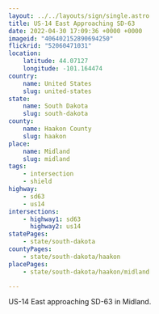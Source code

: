 ```yaml
---
layout: ../../layouts/sign/single.astro
title: US-14 East Approaching SD-63
date: 2022-04-30 17:09:36 +0000 +0000
imageid: "406402152890694250"
flickrid: "52060471031"
location:
    latitude: 44.07127
    longitude: -101.164474
country:
    name: United States
    slug: united-states
state:
    name: South Dakota
    slug: south-dakota
county:
    name: Haakon County
    slug: haakon
place:
    name: Midland
    slug: midland
tags:
    - intersection
    - shield
highway:
    - sd63
    - us14
intersections:
    - highway1: sd63
      highway2: us14
statePages:
    - state/south-dakota
countyPages:
    - state/south-dakota/haakon
placePages:
    - state/south-dakota/haakon/midland

---
```

US-14 East approaching SD-63 in Midland.